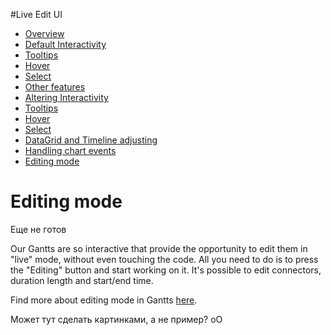 #Live Edit UI

* [Overview](#overview)
* [Default Interactivity](#default_interactivity)
 * [Tooltips](#hover)
 * [Hover](#hover)
 * [Select](#select)
 * [Other features](#other_features)
* [Altering Interactivity](#altering_interactivity)
 * [Tooltips](#hover)
 * [Hover](#hover)
 * [Select](#select)
 * [DataGrid and Timeline adjusting](#datagrid_and_timeline_adjusting)
* [Handling chart events](#handling_chart_events)
* [Editing mode](#editing_mode)
 
# Editing mode

Еще не готов

Our Gantts are so interactive that provide the opportunity to edit them in "live" mode, without even touching the code. All you need to do is to press the "Editing" button and start working on it. It's possible to edit connectors, duration length and start/end time.

Find more about editing mode in Gantts [here](../Live_Edit_UI_and_API).

Может тут сделать картинками, а не пример? оО
